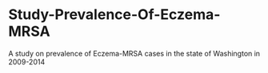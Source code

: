 # Study-Prevalence-Of-Eczema-MRSA
A study on prevalence of Eczema-MRSA cases in the state of Washington in 2009-2014
